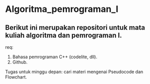 # Algoritma_pemrograman_I

## Berikut ini merupakan repositori untuk mata kuliah algoritma dan pemrograman I.

req:
1. Bahasa pemrograman C++ (codelite, dll).
2. Github.

Tugas untuk minggu depan:
cari materi mengenai Pseudocode dan Flowchart.